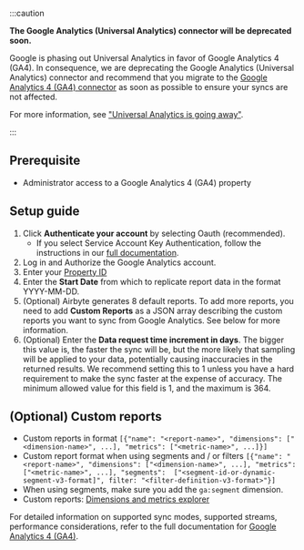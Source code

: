 :::caution

**The Google Analytics (Universal Analytics) connector will be deprecated soon.**

Google is phasing out Universal Analytics in favor of Google Analytics 4 (GA4). In consequence, we are deprecating the Google Analytics (Universal Analytics) connector and recommend that you migrate to the [Google Analytics 4 (GA4) connector](https://docs.airbyte.com/integrations/sources/google-analytics-data-api) as soon as possible to ensure your syncs are not affected.

For more information, see ["Universal Analytics is going away"](https://support.google.com/analytics/answer/11583528).

:::

## Prerequisite

* Administrator access to a Google Analytics 4 (GA4) property

## Setup guide

1. Click **Authenticate your account** by selecting Oauth (recommended).
   * If you select Service Account Key Authentication, follow the instructions in our [full documentation](https://docs.airbyte.com/integrations/sources/google-analytics-v4).
2. Log in and Authorize the Google Analytics account.
3. Enter your [Property ID](https://developers.google.com/analytics/devguides/reporting/data/v1/property-id#what_is_my_property_id)
4. Enter the **Start Date** from which to replicate report data in the format YYYY-MM-DD.
5. (Optional) Airbyte generates 8 default reports. To add more reports, you need to add **Custom Reports** as a JSON array describing the custom reports you want to sync from Google Analytics. See below for more information.
6. (Optional) Enter the **Data request time increment in days**. The bigger this value is, the faster the sync will be, but the more likely that sampling will be applied to your data, potentially causing inaccuracies in the returned results. We recommend setting this to 1 unless you have a hard requirement to make the sync faster at the expense of accuracy. The minimum allowed value for this field is 1, and the maximum is 364.

## (Optional) Custom reports

* Custom reports in format `[{"name": "<report-name>", "dimensions": ["<dimension-name>", ...], "metrics": ["<metric-name>", ...]}]`
* Custom report format when using segments and / or filters `[{"name": "<report-name>", "dimensions": ["<dimension-name>", ...], "metrics": ["<metric-name>", ...], "segments":  ["<segment-id-or-dynamic-segment-v3-format]", filter: "<filter-definition-v3-format>"}]`
* When using segments, make sure you add the `ga:segment` dimension.
* Custom reports: [Dimensions and metrics explorer](https://ga-dev-tools.web.app/dimensions-metrics-explorer/)

For detailed information on supported sync modes, supported streams, performance considerations, refer to the full documentation for [Google Analytics 4 (GA4)](https://docs.airbyte.com/integrations/sources/google-analytics-v4).
